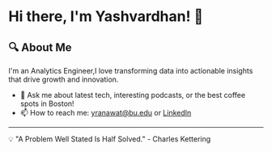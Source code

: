 # Hi there, I'm Yashvardhan! 👋

## 🔍 About Me
I'm an Analytics Engineer,I love transforming data into actionable insights that drive growth and innovation.

- 💬 Ask me about latest tech, interesting podcasts, or the best coffee spots in Boston!
- 📫 How to reach me: yranawat@bu.edu or [LinkedIn](https://www.linkedin.com/in/yashvardhan-singh-ranawat/)


---

💡 "A Problem Well Stated Is Half Solved." - Charles Kettering
